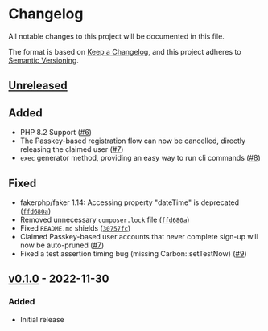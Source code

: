 # Changelog

All notable changes to this project will be documented in this file.

The format is based on [Keep a Changelog](https://keepachangelog.com/en/1.0.0/),
and this project adheres to [Semantic Versioning](https://semver.org/spec/v2.0.0.html).

## [Unreleased](https://github.com/claudiodekker/laravel-auth/compare/v0.1.0...HEAD)

## Added

- PHP 8.2 Support ([#6](https://github.com/claudiodekker/laravel-auth/pull/6))
- The Passkey-based registration flow can now be cancelled, directly releasing the claimed user ([#7](https://github.com/claudiodekker/laravel-auth/pull/7))
- `exec` generator method, providing an easy way to run cli commands ([#8](https://github.com/claudiodekker/laravel-auth/pull/8))

## Fixed

- fakerphp/faker 1.14: Accessing property "dateTime" is deprecated ([`ffd680a`](https://github.com/claudiodekker/laravel-auth/commit/ffd680a65746c8c0fe7384644979f1960242659e))
- Removed unnecessary `composer.lock` file ([`ffd680a`](https://github.com/claudiodekker/laravel-auth/commit/ffd680a65746c8c0fe7384644979f1960242659e))
- Fixed `README.md` shields ([`30757fc`](https://github.com/claudiodekker/laravel-auth/commit/30757fc80d6933d7dabdb2f67f7718ac08247108))
- Claimed Passkey-based user accounts that never complete sign-up will now be auto-pruned ([#7](https://github.com/claudiodekker/laravel-auth/pull/7))
- Fixed a test assertion timing bug (missing Carbon::setTestNow) ([#9](https://github.com/claudiodekker/laravel-auth/pull/9))

## [v0.1.0](https://github.com/claudiodekker/laravel-auth/releases/tag/v0.1.0) - 2022-11-30

### Added

- Initial release
